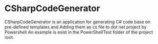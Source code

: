 # CSharpCodeGenerator
CSharpCodeGenerator is an application for generating C# code base on pre-defined templates and Adding them as cs file to dot net project by Powershell
An example is exist in the PowerShellTest folder of the project root.
